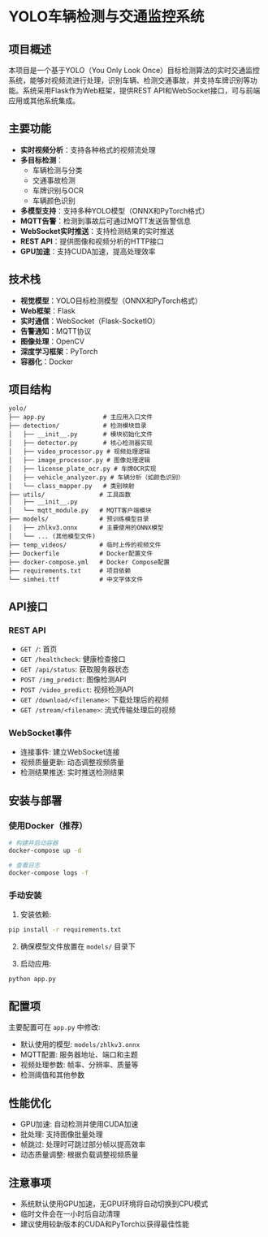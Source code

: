 # YOLO车辆检测与交通监控系统

## 项目概述

本项目是一个基于YOLO（You Only Look Once）目标检测算法的实时交通监控系统，能够对视频流进行处理，识别车辆、检测交通事故，并支持车牌识别等功能。系统采用Flask作为Web框架，提供REST API和WebSocket接口，可与前端应用或其他系统集成。

## 主要功能

- **实时视频分析**：支持各种格式的视频流处理
- **多目标检测**：
  - 车辆检测与分类
  - 交通事故检测
  - 车牌识别与OCR
  - 车辆颜色识别
- **多模型支持**：支持多种YOLO模型（ONNX和PyTorch格式）
- **MQTT告警**：检测到事故后可通过MQTT发送告警信息
- **WebSocket实时推送**：支持检测结果的实时推送
- **REST API**：提供图像和视频分析的HTTP接口
- **GPU加速**：支持CUDA加速，提高处理效率

## 技术栈

- **视觉模型**：YOLO目标检测模型（ONNX和PyTorch格式）
- **Web框架**：Flask
- **实时通信**：WebSocket（Flask-SocketIO）
- **告警通知**：MQTT协议
- **图像处理**：OpenCV
- **深度学习框架**：PyTorch
- **容器化**：Docker

## 项目结构

```
yolo/
├── app.py                # 主应用入口文件
├── detection/            # 检测模块目录
│   ├── __init__.py       # 模块初始化文件
│   ├── detector.py       # 核心检测器实现
│   ├── video_processor.py # 视频处理逻辑
│   ├── image_processor.py # 图像处理逻辑
│   ├── license_plate_ocr.py # 车牌OCR实现
│   ├── vehicle_analyzer.py # 车辆分析（如颜色识别）
│   └── class_mapper.py   # 类别映射
├── utils/               # 工具函数
│   ├── __init__.py
│   └── mqtt_module.py   # MQTT客户端模块
├── models/              # 预训练模型目录
│   ├── zhlkv3.onnx      # 主要使用的ONNX模型
│   └── ... (其他模型文件)
├── temp_videos/         # 临时上传的视频文件
├── Dockerfile           # Docker配置文件
├── docker-compose.yml   # Docker Compose配置
├── requirements.txt     # 项目依赖
└── simhei.ttf           # 中文字体文件
```

## API接口

### REST API

- `GET /`: 首页
- `GET /healthcheck`: 健康检查接口
- `GET /api/status`: 获取服务器状态
- `POST /img_predict`: 图像检测API
- `POST /video_predict`: 视频检测API
- `GET /download/<filename>`: 下载处理后的视频
- `GET /stream/<filename>`: 流式传输处理后的视频

### WebSocket事件

- 连接事件: 建立WebSocket连接
- 视频质量更新: 动态调整视频质量
- 检测结果推送: 实时推送检测结果

## 安装与部署

### 使用Docker（推荐）

```bash
# 构建并启动容器
docker-compose up -d

# 查看日志
docker-compose logs -f
```

### 手动安装

1. 安装依赖:
```bash
pip install -r requirements.txt
```

2. 确保模型文件放置在 `models/` 目录下

3. 启动应用:
```bash
python app.py
```

## 配置项

主要配置可在 `app.py` 中修改:

- 默认使用的模型: `models/zhlkv3.onnx`
- MQTT配置: 服务器地址、端口和主题
- 视频处理参数: 帧率、分辨率、质量等
- 检测阈值和其他参数

## 性能优化

- GPU加速: 自动检测并使用CUDA加速
- 批处理: 支持图像批量处理
- 帧跳过: 处理时可跳过部分帧以提高效率
- 动态质量调整: 根据负载调整视频质量

## 注意事项

- 系统默认使用GPU加速，无GPU环境将自动切换到CPU模式
- 临时文件会在一小时后自动清理
- 建议使用较新版本的CUDA和PyTorch以获得最佳性能


